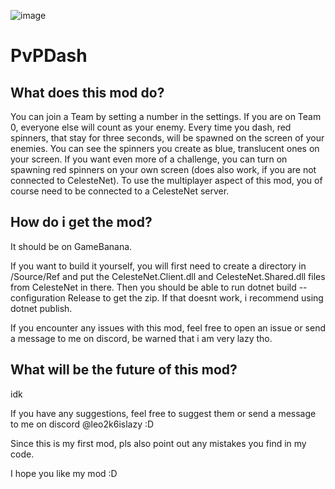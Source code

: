 ![image](https://github.com/user-attachments/assets/f76459cd-9d02-430b-b483-01f450d482c9)
# PvPDash
## What does this mod do?

You can join a Team by setting a number in the settings. If you are on Team 0, everyone else will count as your enemy.
Every time you dash, red spinners, that stay for three seconds, will be spawned on the screen of your enemies.
You can see the spinners you create as blue, translucent ones on your screen.
If you want even more of a challenge, you can turn on spawning red spinners on your own screen (does also work, if you are not connected to CelesteNet).
To use the multiplayer aspect of this mod, you of course need to be connected to a CelesteNet server.

## How do i get the mod?
It should be on GameBanana.

If you want to build it yourself, you will first need to create a directory in /Source/Ref and put the CelesteNet.Client.dll and CelesteNet.Shared.dll
files from CelesteNet in there.
Then you should be able to run dotnet build --configuration Release to get the zip. If that doesnt work, i recommend using dotnet publish.

If you encounter any issues with this mod, feel free to open an issue or send a message to me on discord, be warned that i am very lazy tho.

## What will be the future of this mod?
idk

If you have any suggestions, feel free to suggest them or send a message to me on discord @leo2k6islazy :D

Since this is my first mod, pls also point out any mistakes you find in my code.

I hope you like my mod :D
